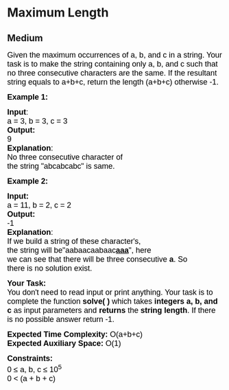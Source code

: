 # Maximum Length
## Medium
<div class="problems_problem_content__Xm_eO"><p><span style="font-size:13.5pt"><span style="font-family:Arial"><span style="color:#000000">Given the maximum occurrences of a, b, and c in a string. Your task is to make the string containing only a, b, and c such that no three consecutive characters are the same. If the resultant string equals to a+b+c, return the length (a+b+c) otherwise -1.</span></span></span></p>

<p><strong><span style="font-size:13.5pt"><span style="font-family:Arial"><span style="color:#000000">Example 1:</span></span></span></strong></p>

<pre style="position: relative;"><span style="font-size:13.5pt"><span style="font-family:Arial"><span style="color:#000000"><strong>Input</strong></span></span></span><span style="font-size:13.5pt"><span style="font-family:Arial"><span style="color:#000000">:</span></span></span><span style="font-size:13.5pt"><span style="font-family:Arial"><span style="color:#000000">
a = 3, b = 3, c = 3</span></span></span><span style="font-size:13.5pt"><span style="font-family:Arial"><span style="color:#000000"><strong>
Output:</strong></span></span></span><span style="font-size:13.5pt"><span style="font-family:Arial"><span style="color:#000000"> </span></span></span><span style="font-size:13.5pt"><span style="font-family:Arial"><span style="color:#000000">
9</span></span></span><span style="font-size:13.5pt"><span style="font-family:Arial"><span style="color:#000000"><strong>
Explanation</strong></span></span></span><span style="font-size:13.5pt"><span style="font-family:Arial"><span style="color:#000000">: </span></span></span><span style="font-size:13.5pt"><span style="font-family:Arial"><span style="color:#000000">
No three consecutive character of</span></span></span><span style="font-size:13.5pt"><span style="font-family:Arial"><span style="color:#000000">
the string "abcabcabc" is same.</span></span></span><div class="open_grepper_editor" title="Edit &amp; Save To Grepper"></div></pre>

<p><span style="font-size:13.5pt"><span style="font-family:Arial"><span style="color:#000000"><strong>Example 2:</strong></span></span></span></p>

<pre style="position: relative;"><span style="font-size:13.5pt"><span style="font-family:Arial"><span style="color:#000000"><strong>Input:</strong></span></span></span><span style="font-size:13.5pt"><span style="font-family:Arial"><span style="color:#000000">
a = 11, b = 2, c = 2</span></span></span><span style="font-size:13.5pt"><span style="font-family:Arial"><span style="color:#000000"><strong>
Output: </strong></span></span></span><span style="font-size:13.5pt"><span style="font-family:Arial"><span style="color:#000000">
-1</span></span></span><span style="font-size:13.5pt"><span style="font-family:Arial"><span style="color:#000000"><strong>
Explanation</strong></span></span></span><span style="font-size:13.5pt"><span style="font-family:Arial"><span style="color:#000000">: </span></span></span><span style="font-size:13.5pt"><span style="font-family:Arial"><span style="color:#000000">
If we build a string of these character's,</span></span></span><span style="font-size:13.5pt"><span style="font-family:Arial"><span style="color:#000000">
the string will be"aabaacaabaac<u><strong>aaa</strong></u>", here
we can see that there will be three consecutive <strong>a</strong>. So
there </span></span></span><span style="font-size:13.5pt"><span style="font-family:Arial"><span style="color:#000000">is no solution exist.</span></span></span><div class="open_grepper_editor" title="Edit &amp; Save To Grepper"></div></pre>

<p><span style="font-size:13.5pt"><span style="font-family:Arial"><span style="color:#000000"><strong>Your Task:&nbsp;&nbsp;</strong></span></span></span><br>
<span style="font-size:13.5pt"><span style="font-family:Arial"><span style="color:#000000">You don't need to read input or print anything. Your task is to complete the function </span></span></span><span style="font-size:13.5pt"><span style="font-family:Arial"><span style="color:#000000"><strong>solve( )</strong></span></span></span><span style="font-size:13.5pt"><span style="font-family:Arial"><span style="color:#000000"> which takes </span></span></span><span style="font-size:13.5pt"><span style="font-family:Arial"><span style="color:#000000"><strong>integers a, b, and c</strong></span></span></span><span style="font-size:13.5pt"><span style="font-family:Arial"><span style="color:#000000"> as input parameters and <strong>returns </strong>the <strong>string length</strong>. If there is no possible answer return -1.</span></span></span></p>

<p><span style="font-size:13.5pt"><span style="font-family:Arial"><span style="color:#000000"><strong>Expected Time Complexity:</strong></span></span></span><span style="font-size:13.5pt"><span style="font-family:Arial"><span style="color:#000000"> O(a+b+c)</span></span></span><br>
<span style="font-size:13.5pt"><span style="font-family:Arial"><span style="color:#000000"><strong>Expected Auxiliary Space:</strong></span></span></span><span style="font-size:13.5pt"><span style="font-family:Arial"><span style="color:#000000"> O(1)</span></span></span></p>

<p><span style="font-size:13.5pt"><span style="font-family:Arial"><span style="color:#000000"><strong>Constraints:</strong></span></span></span><br>
<span style="font-size:13.5pt"><span style="font-family:Arial"><span style="color:#000000">0 ≤ a, b, c ≤ 10</span></span></span><span style="font-size:13.5pt"><span style="font-family:Arial"><span style="color:#000000"><sup>5</sup></span></span></span><br>
<span style="font-size:13.5pt"><span style="font-family:Arial"><span style="color:#000000">0 &lt; (a + b + c)&nbsp;</span></span></span></p>
</div>